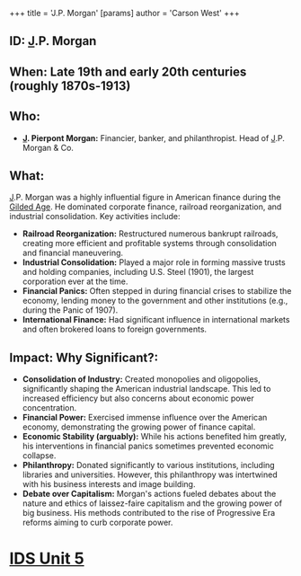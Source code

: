 +++
 title = 'J.P. Morgan'
[params]
	author = 'Carson West'
+++
## ID: [J](./../j/).P. Morgan

## When: Late 19th and early 20th centuries (roughly 1870s-1913)

## Who: 
* **[J](./../j/). Pierpont Morgan:**  Financier, banker, and philanthropist.  Head of [J](./../j/).P. Morgan & Co.

## What: 
[J](./../j/).P. Morgan was a highly influential figure in American finance during the [Gilded Age](./../gilded-age/). He dominated corporate finance, railroad reorganization, and industrial consolidation.  Key activities include:
* **Railroad Reorganization:** Restructured numerous bankrupt railroads, creating more efficient and profitable systems through consolidation and financial maneuvering.
* **Industrial Consolidation:** Played a major role in forming massive trusts and holding companies, including U.S. Steel (1901), the largest corporation ever at the time.
* **Financial Panics:**  Often stepped in during financial crises to stabilize the economy, lending money to the government and other institutions (e.g., during the Panic of 1907).
* **International Finance:**  Had significant influence in international markets and often brokered loans to foreign governments.

## Impact: Why Significant?:
* **Consolidation of Industry:** Created monopolies and oligopolies, significantly shaping the American industrial landscape.  This led to increased efficiency but also concerns about economic power concentration.
* **Financial Power:** Exercised immense influence over the American economy, demonstrating the growing power of finance capital.
* **Economic Stability (arguably):**  While his actions benefited him greatly, his interventions in financial panics sometimes prevented economic collapse.
* **Philanthropy:**  Donated significantly to various institutions, including libraries and universities.  However, this philanthropy was intertwined with his business interests and image building.
* **Debate over Capitalism:**  Morgan's actions fueled debates about the nature and ethics of laissez-faire capitalism and the growing power of big business.  His methods contributed to the rise of Progressive Era reforms aiming to curb corporate power.

# [IDS Unit 5](./../ids-unit-5/)